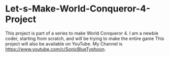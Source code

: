 # Let-s-Make-World-Conqueror-4-Project
This project is part of a series to make World Conqueror 4. I am a newbie coder, starting from scratch, and will be trying to make the entire game
This project will also be available on YouTube. My Channel is https://www.youtube.com/c/SonicBlueTyphoon.
